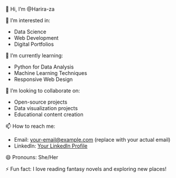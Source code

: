 👋 Hi, I’m @Harira-za

👀 I’m interested in:
- Data Science
- Web Development
- Digital Portfolios

🌱 I’m currently learning:
- Python for Data Analysis
- Machine Learning Techniques
- Responsive Web Design

💞️ I’m looking to collaborate on:
- Open-source projects
- Data visualization projects
- Educational content creation

📫 How to reach me:
- Email: your-email@example.com (replace with your actual email)
- LinkedIn: [Your LinkedIn Profile](https://www.linkedin.com/in/harira-zadran-66b42128a)

😄 Pronouns: She/Her

⚡ Fun fact: I love reading fantasy novels and exploring new places!

